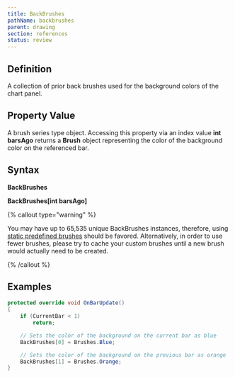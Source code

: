 ```yaml
---
title: BackBrushes
pathName: backbrushes
parent: drawing
section: references
status: review
---
```


## Definition

A collection of prior back brushes used for the background colors of the chart panel.

## Property Value

A brush series type object. Accessing this property via an index value **int barsAgo** returns a **Brush** object representing the color of the background color on the referenced bar.

## Syntax

**BackBrushes**

**BackBrushes[int barsAgo]**

{% callout type="warning" %}

You may have up to 65,535 unique BackBrushes instances, therefore, using [static predefined brushes](working_with_brushes) should be favored. Alternatively, in order to use fewer brushes, please try to cache your custom brushes until a new brush would actually need to be created.

{% /callout %}

## Examples

```csharp
protected override void OnBarUpdate()
{
    if (CurrentBar < 1)
        return;

    // Sets the color of the background on the current bar as blue
    BackBrushes[0] = Brushes.Blue;

    // Sets the color of the background on the previous bar as orange
    BackBrushes[1] = Brushes.Orange;
}
```
